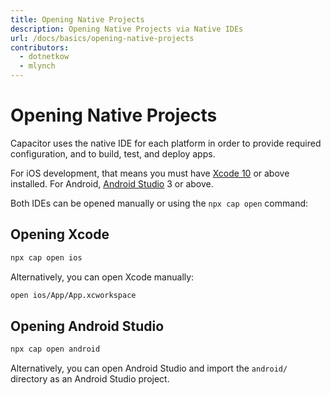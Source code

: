 ```yaml
---
title: Opening Native Projects 
description: Opening Native Projects via Native IDEs
url: /docs/basics/opening-native-projects
contributors:
  - dotnetkow
  - mlynch
---
```


# Opening Native Projects

<p class="intro">Capacitor uses the native IDE for each platform in order to provide required configuration, and to build, test, and deploy apps.</p>

<p class="intro">For iOS development, that means you must have <a href="https://developer.apple.com/xcode/" target="_blank">Xcode 10</a> or above installed. For Android, <a href="https://developer.android.com/studio/index.html" target="_blank">Android Studio</a> 3 or above.</p>

<p class="intro">Both IDEs can be opened manually or using the <code>npx cap open</code> command:</p>

## Opening Xcode

```bash
npx cap open ios
```

Alternatively, you can open Xcode manually:

```bash
open ios/App/App.xcworkspace
```

## Opening Android Studio

```bash
npx cap open android
```

Alternatively, you can open Android Studio and import the `android/` directory as an Android Studio project.
